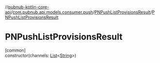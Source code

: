 //[pubnub-kotlin-core-api](../../../index.md)/[com.pubnub.api.models.consumer.push](../index.md)/[PNPushListProvisionsResult](index.md)/[PNPushListProvisionsResult](-p-n-push-list-provisions-result.md)

# PNPushListProvisionsResult

[common]\
constructor(channels: [List](https://kotlinlang.org/api/latest/jvm/stdlib/kotlin.collections/-list/index.html)&lt;[String](https://kotlinlang.org/api/latest/jvm/stdlib/kotlin/-string/index.html)&gt;)
